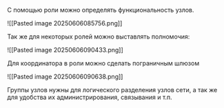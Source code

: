 
С помощью роли можно определять функциональность узлов.

![[Pasted image 20250606085756.png]]

Так же для некоторых ролей можно выставлять полномочия:

![[Pasted image 20250606090433.png]]

Для координатора в роли можно сделать пограничным шлюзом

![[Pasted image 20250606090638.png]]

Группы узлов нужны для логического разделения узлов сети, а так же для удобства их администрирования, связывания и т.п.

